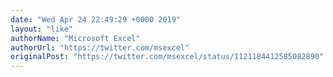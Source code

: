 ```yaml
---
date: "Wed Apr 24 22:49:29 +0000 2019"
layout: "like"
authorName: "Microsoft Excel"
authorUrl: "https://twitter.com/msexcel"
originalPost: "https://twitter.com/msexcel/status/1121184412585082890"
---
```

